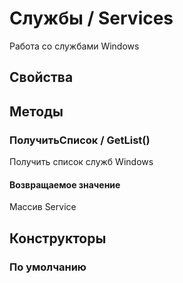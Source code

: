 
# Службы / Services

    
    
Работа со службами Windows


  
  
## Свойства
    
## Методы
    
### ПолучитьСписок / GetList()
    
    
    
Получить список служб Windows


  
  
#### Возвращаемое значение

Массив Service

  
## Конструкторы

  
### По умолчанию